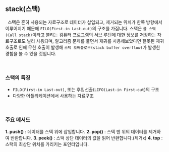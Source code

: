 ## stack(스택)

&nbsp;&nbsp;스택은 흔히 사용되는 자료구조로 데이터가 삽입되고, 제거되는 위치가 한쪽 방향에서 이루어지기 때문에 `FILO(First-in Last-out)`의 구조를 가집니다. 스택은 `콜 스택(Call stack)`이라고 불리는 컴퓨터 프로그램의 서브 루틴에 대한 정보를 저장하는 자료구조로도 널리 사용되며, 알고리즘 문제를 풀면서 재귀를 사용해보았다면 잘못된 재귀 호출로 인해 무한 호출이 발생해 `스택 오버플로우(stack buffer overflow)`가 발생한 경험을 볼 수 있을 것입니다.

<br>

### 스택의 특징

- `FILO(First-in Last-out)`, 또는 후입선출(`LIFO(Last-in First-out`)의 구조
- 다양한 어플리케이션에서 사용하는 자료구조

<br>

### 주요 메서드

**1. push()** : 데이터를 스택 위에 삽입합니다.
**2. pop()** : 스택 맨 위의 데이터를 제거하여 반환합니다.
**3. peek()** : 스택 상단 데이터의 값을 읽어 반환합니다.(제거x)
**4. top** : 스택의 최상단 위치를 가리키는 포인터입니다.